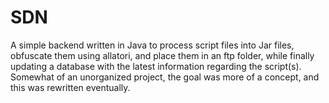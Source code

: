 # SDN

A simple backend written in Java to process script files into Jar files, obfuscate them using allatori, and place them in an ftp folder, while finally updating a database with the latest information regarding the script(s).
Somewhat of an unorganized project, the goal was more of a concept, and this was rewritten eventually.
